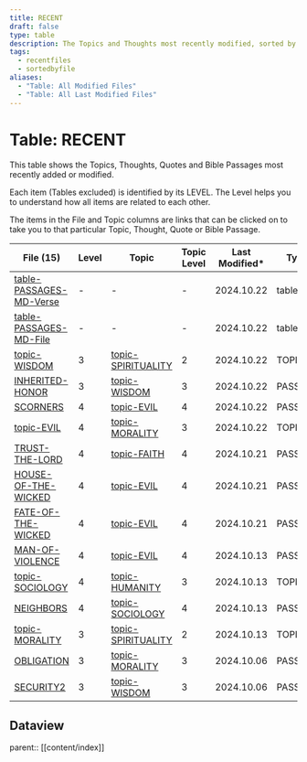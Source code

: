 ```yaml
---
title: RECENT
draft: false
type: table
description: The Topics and Thoughts most recently modified, sorted by File.
tags:
  - recentfiles
  - sortedbyfile
aliases:
  - "Table: All Modified Files"
  - "Table: All Last Modified Files"
---
```

# Table: RECENT
This table shows the Topics, Thoughts, Quotes and Bible Passages most recently added or modified.

Each item (Tables excluded) is identified by its LEVEL. The Level helps you to understand how all items are related to each other.

The items in the File and Topic columns are links that can be clicked on to take you to that particular Topic, Thought, Quote or Bible Passage.

  

|File (15)|Level|Topic|Topic Level|Last Modified*|Type|
|---|---|---|---|---|---|
|[table-PASSAGES-MD-Verse](/Tables/table-PASSAGES-MD-Verse.md)|-|-|-|2024.10.22|table|
|[table-PASSAGES-MD-File](/Tables/table-PASSAGES-MD-File.md)|-|-|-|2024.10.22|table|
|[topic-WISDOM](/TOPICS/topic-WISDOM.md)|3|[topic-SPIRITUALITY](/TOPICS/topic-SPIRITUALITY.md)|2|2024.10.22|TOPIC|
|[INHERITED-HONOR](/BIBLE/Prov/03/INHERITED-HONOR.md)|3|[topic-WISDOM](/TOPICS/topic-WISDOM.md)|3|2024.10.22|PASSAGE|
|[SCORNERS](/BIBLE/Prov/03/SCORNERS.md)|4|[topic-EVIL](/TOPICS/topic-EVIL.md)|4|2024.10.22|PASSAGE|
|[topic-EVIL](/TOPICS/topic-EVIL.md)|4|[topic-MORALITY](/TOPICS/topic-MORALITY.md)|3|2024.10.22|TOPIC|
|[TRUST-THE-LORD](/BIBLE/Prov/03/TRUST-THE-LORD.md)|4|[topic-FAITH](/TOPICS/topic-FAITH.md)|4|2024.10.21|PASSAGE|
|[HOUSE-OF-THE-WICKED](/BIBLE/Prov/03/HOUSE-OF-THE-WICKED.md)|4|[topic-EVIL](/TOPICS/topic-EVIL.md)|4|2024.10.21|PASSAGE|
|[FATE-OF-THE-WICKED](/BIBLE/Prov/02/FATE-OF-THE-WICKED.md)|4|[topic-EVIL](/TOPICS/topic-EVIL.md)|4|2024.10.21|PASSAGE|
|[MAN-OF-VIOLENCE](/BIBLE/Prov/03/MAN-OF-VIOLENCE.md)|4|[topic-EVIL](/TOPICS/topic-EVIL.md)|4|2024.10.13|PASSAGE|
|[topic-SOCIOLOGY](/TOPICS/topic-SOCIOLOGY.md)|4|[topic-HUMANITY](/TOPICS/topic-HUMANITY.md)|3|2024.10.13|TOPIC|
|[NEIGHBORS](/BIBLE/Prov/03/NEIGHBORS.md)|4|[topic-SOCIOLOGY](/TOPICS/topic-SOCIOLOGY.md)|4|2024.10.13|PASSAGE|
|[topic-MORALITY](/TOPICS/topic-MORALITY.md)|3|[topic-SPIRITUALITY](/TOPICS/topic-SPIRITUALITY.md)|2|2024.10.13|TOPIC|
|[OBLIGATION](/BIBLE/Prov/03/OBLIGATION.md)|3|[topic-MORALITY](/TOPICS/topic-MORALITY.md)|3|2024.10.06|PASSAGE|
|[SECURITY2](/BIBLE/Prov/03/SECURITY2.md)|3|[topic-WISDOM](/TOPICS/topic-WISDOM.md)|3|2024.10.06|PASSAGE|

## Dataview
parent:: [[content/index]]